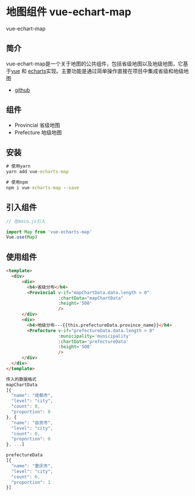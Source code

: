 # 地图组件 vue-echart-map
vue-echart-map
## 简介
vue-echart-map是一个关于地图的公共组件，包括省级地图以及地级地图，它基于[vue](https://github.com/vuejs/vue) 和 [echarts](https://github.com/apache/incubator-echarts)实现。主要功能是通过简单操作直接在项目中集成省级和地级地图
- [github](https://github.com/Diamondjcx/vue-echarts-map)
## 组件
- Provincial 省级地图
- Prefecture 地级地图

## 安装
```cmd
# 使用yarn 
yarn add vue-echarts-map

# 使用npm 
npm i vue-echarts-map --save
```

## 引入组件
``` javascript
// 在main.js引入

import Map from 'vue-echarts-map'
Vue.use(Map)
```

## 使用组件
``` html
<template>
  <div>
      <div>
        <h4>省级分布</h4>
        <Provincial v-if="mapChartData.data.length > 0"
                    :chartData="mapChartData" 
                    :height='500'
                    />
      </div>
      <div>
        <h4>地级分布---{{this.prefectureData.province_name}}</h4>
        <Prefecture v-if="prefectureData.data.length > 0"
                    :municipality='municipality'
                    :chartData='prefectureData' 
                    :height='500'
                    />
      </div>
  </div>
</template>
```

``` javascript
传入的数据格式
mapChartData
[{
  "name": "成都市",
  "level": "city",
  "count": 0,
  "proportion": 0
}, {
  "name": "自贡市",
  "level": "city",
  "count": 0,
  "proportion": 0
}, ...]

prefectureData
[{
  "name": "重庆市",
  "level": "city",
  "count": 6,
  "proportion": 1
}]

```